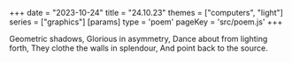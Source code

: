 +++
date = "2023-10-24"
title = "24.10.23"
themes = ["computers", "light"]
series = ["graphics"]
[params]
  type = 'poem'
  pageKey = 'src/poem.js'
+++

Geometric shadows,
Glorious in asymmetry,
Dance about from lighting forth,
They clothe the walls in splendour,
And point back to the source.
